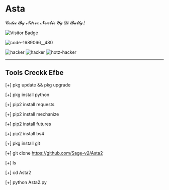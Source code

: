 # Asta


𝓒𝓸𝓭𝓮𝓬 𝓑𝔂 𝓝𝓭𝓻𝓮𝔁 𝓝𝓮𝔀𝓫𝓲𝓮 𝓨𝓰 𝓓𝓲 𝓑𝓾𝓵𝓵𝔂.!

![Visitor Badge](https://visitor-badge.feriirawann.repl.co?username=YOUR_USERNAME&repo=YOUR_REPOSITORY&token=YOUR_PERSONAL_ACCESS_TOKEN)

![code-1689066__480](https://user-images.githubusercontent.com/122218278/211869205-17a700e7-c716-4bc7-8410-4081d7e2da68.jpg)

![hacker](https://user-images.githubusercontent.com/122218278/211869563-41a244ec-81c3-47af-b8b6-4ff0591d36f0.gif)  ![hacker](https://user-images.githubusercontent.com/122218278/211869563-41a244ec-81c3-47af-b8b6-4ff0591d36f0.gif)  ![hotz-hacker](https://user-images.githubusercontent.com/122218278/211873604-c4d42b87-13a6-4f40-a65c-2a6b5ca8a479.gif)

-----------------
Tools Creckk Efbe
-----------------



[+] pkg update && pkg upgrade

[+] pkg install python

[+] pip2 install requests

[+] pip2 install mechanize

[+] pip2 install futures

[+] pip2 install bs4

[+] pkg install git

[+] git clone https://github.com/Sage-v2/Asta2

[+] ls

[+] cd Asta2

[+] python Asta2.py
